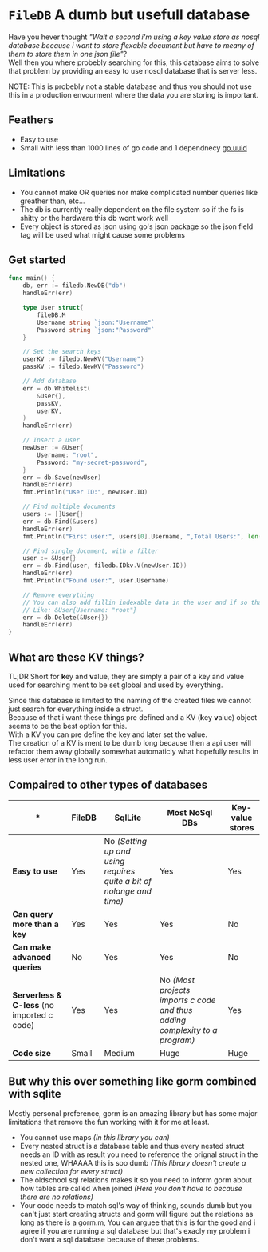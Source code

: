 # `FileDB` A dumb but usefull database

Have you hever thought *"Wait a second i'm using a key value store as nosql database because i want to store flexable document but have to meany of them to store them in one json file"*?  
Well then you where probebly searching for this, this database aims to solve that problem by providing an easy to use nosql database that is server less.  

NOTE: This is probebly not a stable database and thus you should not use this in a production envourment where the data you are storing is important.  

## Feathers
- Easy to use
- Small with less than 1000 lines of go code and 1 dependnecy [go.uuid](github.com/satori/go.uuid)

## Limitations
- You cannot make OR queries nor make complicated number queries like greather than, etc...
- The db is currently really dependent on the file system so if the fs is shitty or the hardware this db wont work well
- Every object is stored as json using go's json package so the json field tag will be used what might cause some problems

## Get started
```go
func main() {
	db, err := filedb.NewDB("db")
	handleErr(err)

	type User struct{
		fileDB.M
		Username string `json:"Username"`
		Password string `json:"Password"`
	}

	// Set the search keys
	userKV := filedb.NewKV("Username")
	passKV := filedb.NewKV("Password")

	// Add database
	err = db.Whitelist(
		&User{},
		passKV,
		userKV,
	)
	handleErr(err)

	// Insert a user
	newUser := &User{
		Username: "root",
		Password: "my-secret-password",
	}
	err = db.Save(newUser)
	handleErr(err)
	fmt.Println("User ID:", newUser.ID)

	// Find multiple documents
	users := []User{}
	err = db.Find(&users)
	handleErr(err)
	fmt.Println("First user:", users[0].Username, ",Total Users:", len(users))

	// Find single document, with a filter
	user := &User{}
	err = db.Find(user, filedb.IDkv.V(newUser.ID))
	handleErr(err)
	fmt.Println("Found user:", user.Username)

	// Remove everything
	// You can also add fillin indexable data in the user and if so that will be used as filter
	// Like: &User{Username: "root"}
	err = db.Delete(&User{})
	handleErr(err)
}
```

## What are these KV things?
TL;DR Short for **k**ey and **v**alue, they are simply a pair of a key and value used for searching ment to be set global and used by everything.  

Since this database is limited to the naming of the created files we cannot just search for everything inside a struct.  
Because of that i want these things pre defined and a KV (**k**ey **v**alue) object seems to be the best option for this.  
With a KV you can pre define the key and later set the value.  
The creation of a KV is ment to be dumb long because then a api user will refactor them away globally somewhat automaticly what hopefully results in less user error in the long run.  

## Compaired to other types of databases

| * | FileDB | SqlLite | Most NoSql DBs | Key-value stores |
| - | - | - | - | - |
| **Easy to use** | Yes | No *(Setting up and using requires quite a bit of nolange and time)* | Yes | Yes |
| **Can query more than a key** | Yes | Yes | Yes | No |
| **Can make advanced queries** | No | Yes | Yes | No |
| **Serverless & C-less** (no imported c code) | Yes | Yes | No *(Most projects imports c code and thus adding complexity to a program)* | Yes |
| **Code size** | Small | Medium | Huge | Huge |

## But why this over something like gorm combined with sqlite
Mostly personal preference, gorm is an amazing library but has some major limitations that remove the fun working with it for me at least.  
- You cannot use maps *(In this library you can)*
- Every nested struct is a database table and thus every nested struct needs an ID with as result you need to reference the orignal struct in the nested one, WHAAAA this is soo dumb *(This library doesn't create a new collection for every struct)*
- The oldschool sql relations makes it so you need to inform gorm about how tables are called when joined *(Here you don't have to because there are no relations)*
- Your code needs to match sql's way of thinking, sounds dumb but you can't just start creating structs and gorm will figure out the relations as long as there is a gorm.m, You can arguee that this is for the good and i agree if you are running a sql database but that's exacly my problem i don't want a sql database because of these problems.
